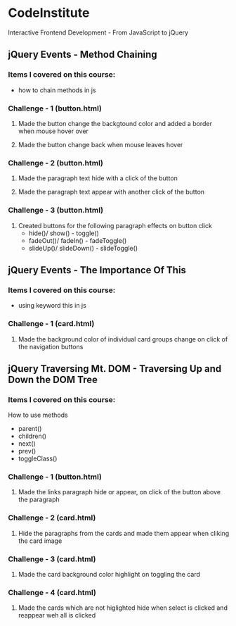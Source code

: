 # CodeInstitute

Interactive Frontend Development - From JavaScript to jQuery

## jQuery Events - Method Chaining

### Items I covered on this course:

-   how to chain methods in js

### Challenge - 1 (button.html)

1.  Made the button change the backgtound color and added a border when mouse hover over

2. Made the button change back when mouse leaves hover

### Challenge - 2 (button.html)

1.  Made the paragraph text hide with a click of the button

2.  Made the paragraph text appear with another click of the button

### Challenge - 3 (button.html)

1.  Created buttons for the following paragraph effects on button click
    -   hide()/ show() -    toggle()
    -   fadeOut()/ fadeIn() -   fadeToggle()
    -   slideUp()/ slideDown() -    slideToggle()

## jQuery Events - The Importance Of This

### Items I covered on this course:

-   using keyword this in js

### Challenge - 1 (card.html)

1.  Made the background color of individual card groups change on click of the navigation buttons

## jQuery Traversing Mt. DOM - Traversing Up and Down the DOM Tree

### Items I covered on this course:

How to use methods
-   parent()
-   children()
-   next()
-   prev()
-   toggleClass()

### Challenge - 1 (button.html)

1.  Made the links paragraph hide or appear, on click of the button above the paragraph

### Challenge - 2 (card.html)

1.  Hide the paragraphs from the cards and made them appear when cliking the card image 

### Challenge - 3 (card.html)

1. Made the card background color highlight on toggling the card

### Challenge - 4 (card.html)

1. Made the cards which are not higlighted hide when select is clicked and reappear weh all is clicked






